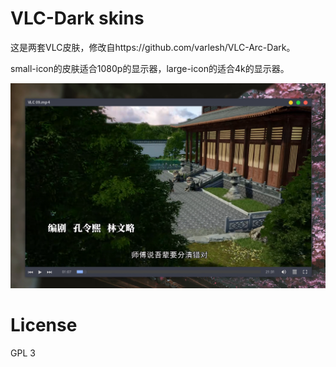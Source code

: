 # VLC-Dark skins



这是两套VLC皮肤，修改自https://github.com/varlesh/VLC-Arc-Dark。

small-icon的皮肤适合1080p的显示器，large-icon的适合4k的显示器。

![](./screenshot.png)

# License

GPL 3
